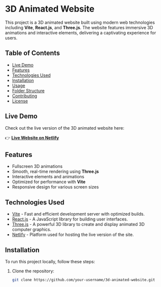 # 3D Animated Website

This project is a 3D animated website built using modern web technologies including **Vite**, **React.js**, and **Three.js**. The website features immersive 3D animations and interactive elements, delivering a captivating experience for users.

## Table of Contents

- [Live Demo](#live-demo)
- [Features](#features)
- [Technologies Used](#technologies-used)
- [Installation](#installation)
- [Usage](#usage)
- [Folder Structure](#folder-structure)
- [Contributing](#contributing)
- [License](#license)

## Live Demo

Check out the live version of the 3D animated website here:

👉 **[Live Website on Netlify](https://your-netlify-link-here.netlify.app/)**

## Features

- Fullscreen 3D animations
- Smooth, real-time rendering using **Three.js**
- Interactive elements and animations
- Optimized for performance with **Vite**
- Responsive design for various screen sizes

## Technologies Used

- [Vite](https://vitejs.dev/) - Fast and efficient development server with optimized builds.
- [React.js](https://reactjs.org/) - A JavaScript library for building user interfaces.
- [Three.js](https://threejs.org/) - A powerful 3D library to create and display animated 3D computer graphics.
- [Netlify](https://www.netlify.com/) - Platform used for hosting the live version of the site.

## Installation

To run this project locally, follow these steps:

1. Clone the repository:
   ```bash
   git clone https://github.com/your-username/3d-animated-website.git
